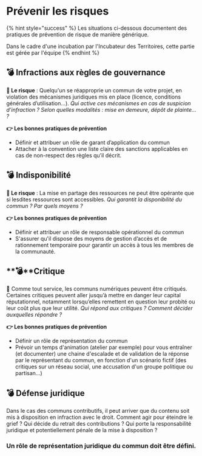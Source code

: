 # Prévenir les risques

{% hint style="success" %}
Les situations ci-dessous documentent des pratiques de prévention de risque de manière générique. 

Dans le cadre d'une incubation par l'Incubateur des Territoires, cette partie est gérée par l'équipe
{% endhint %}

## **💣** Infractions aux règles de gouvernance <a id="infractions"></a>

**🥊 Le risque**  : Quelqu'un se réapproprie un commun de votre projet, en violation des mécanismes juridiques mis en place \(licence, conditions générales d’utilisation…\). _Qui active ces mécanismes en cas de suspicion d’infraction ? Selon quelles modalités : mise en demeure, dépôt de plainte… ?_

 **👉 Les bonnes pratiques de prévention**

* Définir et attribuer un rôle de garant d’application du commun 
* Attacher à la convention une liste claire des sanctions applicables en cas de non-respect des règles qu’il décrit.

## **💣 Ind**isponibilité <a id="disponibilite"></a>

**🥊 Le risque**  : La mise en partage des ressources ne peut être opérante que si lesdites ressources sont accessibles. _Qui garantit la disponibilité du commun ? Par quels moyens ?_

**👉 Les bonnes pratiques de prévention**

* Définir et attribuer un rôle de responsable opérationnel du commun 
* S'assurer qu'il dispose des moyens de gestion d’accès et de rationnement temporaire pour garantir un accès à tous les membres de la communauté.

## **💣**Critique <a id="critique"></a>

**🥊** Comme tout service, les communs numériques peuvent être critiqués. Certaines critiques peuvent aller jusqu’à mettre en danger leur capital réputationnel, notamment lorsqu’elles remettent en question leur probité ou leur coût plus que leur utilité. _Qui répond aux critiques ? Comment décider auxquelles répondre ?_

**👉 Les bonnes pratiques de prévention**

* Définir un rôle de représentation du commun
* Prévoir un temps d'animation \(atelier par exemple\) pour vous entraîner \(et documenter\) une chaine d'escalade et de validation de la réponse par le représentant du commun, en fonction d'un scénario fictif \(des critiques sur un réseau social, une accusation d'un groupe politique ou partisan...\)

## **💣** Défense juridique <a id="defense-juridique"></a>

Dans le cas des communs contributifs, il peut arriver que du contenu soit mis à disposition en infraction avec le droit. Comment agir pour éteindre le grief ? Qui décide du retrait des contributions ? Qui porte la responsabilité juridique et potentiellement pénale de la mise à disposition ?

### Un rôle de représentation juridique du commun doit être défini. <a id="role-juridique"></a>

